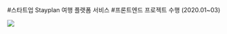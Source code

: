 #스타트업 Stayplan 여행 플랫폼 서비스
#프론트엔드 프로젝트 수행 (2020.01~03)

<img src="https://d2v80xjmx68n4w.cloudfront.net/gigs/JfpPQ1609839416.jpg" />

